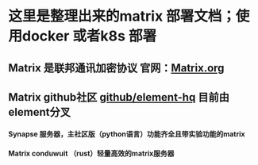 # 这里是整理出来的matrix 部署文档；使用docker 或者k8s 部署

## Matrix 是联邦通讯加密协议 官网：[Matrix.org](https://matrix.org)
## Matrix github社区 [github/element-hq](https://github.com/element-hq/synapse) 目前由element分叉

#### Synapse 服务器，主社区版（python语言）功能齐全且带实验功能的matrix

#### Matrix conduwuit （rust）轻量高效的matrix服务器
